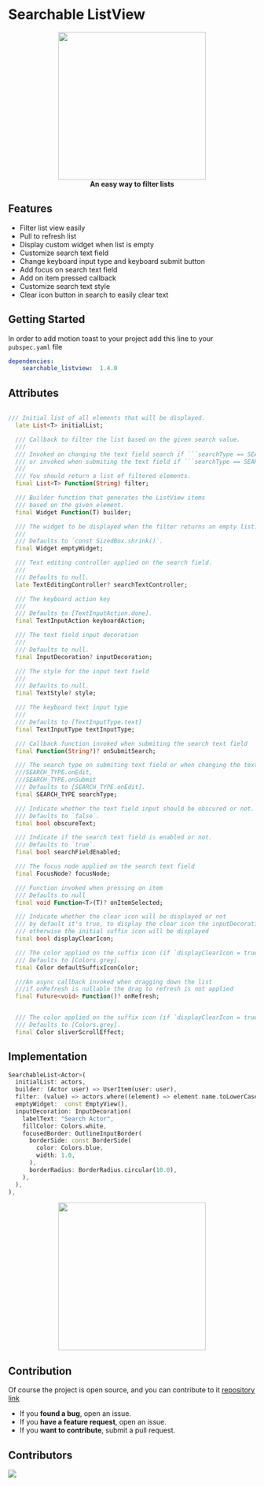 # Searchable ListView

<p  align="center">
<img  src="https://github.com/koukibadr/Searchable-Listview/blob/main/example/searchable_listview_logo.gif?raw=true"  width="300"/>
<br>
<b>An easy way to filter lists</b>
</p>

## Features

- Filter list view easily
- Pull to refresh list
- Display custom widget when list is empty
- Customize search text field
- Change keyboard input type and keyboard submit button
- Add focus on search text field
- Add on item pressed callback
- Customize search text style
- Clear icon button in search to easily clear text

## Getting Started

In order to add motion toast to your project add this line to your `pubspec.yaml` file

```yaml
dependencies:
	searchable_listview:  1.4.0
```

## Attributes

```dart

/// Initial list of all elements that will be displayed.
  late List<T> initialList;

  /// Callback to filter the list based on the given search value.
  ///
  /// Invoked on changing the text field search if ```searchType == SEARCH_TYPE.onEdit```
  /// or invoked when submiting the text field if ```searchType == SEARCH_TYPE.onSubmit```.
  ///
  /// You should return a list of filtered elements.
  final List<T> Function(String) filter;

  /// Builder function that generates the ListView items
  /// based on the given element.
  final Widget Function(T) builder;

  /// The widget to be displayed when the filter returns an empty list.
  ///
  /// Defaults to `const SizedBox.shrink()`.
  final Widget emptyWidget;

  /// Text editing controller applied on the search field.
  ///
  /// Defaults to null.
  late TextEditingController? searchTextController;

  /// The keyboard action key
  ///
  /// Defaults to [TextInputAction.done].
  final TextInputAction keyboardAction;

  /// The text field input decoration
  ///
  /// Defaults to null.
  final InputDecoration? inputDecoration;

  /// The style for the input text field
  ///
  /// Defaults to null.
  final TextStyle? style;

  /// The keyboard text input type
  ///
  /// Defaults to [TextInputType.text]
  final TextInputType textInputType;

  /// Callback function invoked when submiting the search text field
  final Function(String?)? onSubmitSearch;

  /// The search type on submiting text field or when changing the text field value
  ///SEARCH_TYPE.onEdit,
  ///SEARCH_TYPE.onSubmit
  /// Defaults to [SEARCH_TYPE.onEdit].
  final SEARCH_TYPE searchType;

  /// Indicate whether the text field input should be obscured or not.
  /// Defaults to `false`.
  final bool obscureText;

  /// Indicate if the search text field is enabled or not.
  /// Defaults to `true`.
  final bool searchFieldEnabled;

  /// The focus node applied on the search text field
  final FocusNode? focusNode;

  /// Function invoked when pressing on item
  /// Defaults to null
  final void Function<T>(T)? onItemSelected;

  /// Indicate whether the clear icon will be displayed or not
  /// by default it's true, to display the clear icon the inputDecoration should not contains suffix icon
  /// otherwise the initial suffix icon will be displayed
  final bool displayClearIcon;

  /// The color applied on the suffix icon (if `displayClearIcon = true`).
  /// Defaults to [Colors.grey].
  final Color defaultSuffixIconColor;

  ///An async callback invoked when dragging down the list
  ///if onRefresh is nullable the drag to refresh is not applied
  final Future<void> Function()? onRefresh;


  /// The color applied on the suffix icon (if `displayClearIcon = true`).
  /// Defaults to [Colors.grey].
  final Color sliverScrollEffect;
```

## Implementation

```dart
SearchableList<Actor>(
  initialList: actors,
  builder: (Actor user) => UserItem(user: user),
  filter: (value) => actors.where((element) => element.name.toLowerCase().contains(value),).toList(),
  emptyWidget:  const EmptyView(),
  inputDecoration: InputDecoration(
    labelText: "Search Actor",
	fillColor: Colors.white,
	focusedBorder: OutlineInputBorder(
	  borderSide: const BorderSide(
	    color: Colors.blue,
		width: 1.0,
	  ),
	  borderRadius: BorderRadius.circular(10.0),
	),
  ),
),

```

<p align="center">
<img src="https://github.com/koukibadr/Searchable-Listview/blob/main/example/searchable_listview_example.gif?raw=true" width="300"/>
</p>

## Contribution

Of course the project is open source, and you can contribute to it [repository link](https://github.com/koukibadr/Searchable-Listview)

- If you **found a bug**, open an issue.
- If you **have a feature request**, open an issue.
- If you **want to contribute**, submit a pull request.

## Contributors

<a href="https://github.com/koukibadr/Searchable-Listview/graphs/contributors">
  <img src="https://contrib.rocks/image?repo=koukibadr/Searchable-Listview" />
</a>
